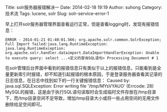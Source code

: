 Title: solr服务器报错解决一
Date: 2014-02-18 19:19
Author: suhong
Category: 技术流
Tags: lucene, solr
Slug: solr-service-error-1

早上打开solr服务器管理界面查看运行正常，但是查看logging时，发现有报错信息：

    ERROR - 2014-01-21 01:40:01.566; org.apache.solr.common.SolrException; Full Import failed:java.lang.RuntimeException: java.lang.RuntimeException: org.apache.solr.handler.dataimport.DataImportHandlerException: Unable to execute query: select ...<定义的查询SQL语句> Processing Document # 1

在solr管理后台界面中看到的报错信息只有类似于以上的报错信息，只能看到是全量更新索引时报错，却不知道引起报错的根本原因，于是登录服务器查看其记录的日志信息，在日志中找到如下的一行关键报错信息：
Caused by: java.sql.SQLException: Error writing file '/tmp/MYsVYAUO'
(Errcode: 28)
MySQL的报错，这是由于执行SQL语句读取时会生成临时文件存放在/tmp目录下，而/tmp目录空间不足导致，增加/tmp目录大小或将一些占用空间的无用文件删除给足空间即可。
